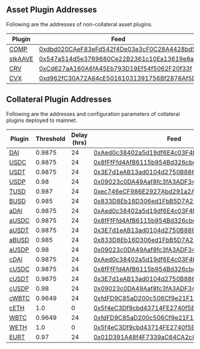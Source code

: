 ## Asset Plugin Addresses

Following are the addresses of non-collateral asset plugins.

| Plugin                                                                             | Feed                                                                                                                  | Underlying                                                                                                            |
| ---------------------------------------------------------------------------------- | --------------------------------------------------------------------------------------------------------------------- | --------------------------------------------------------------------------------------------------------------------- |
| [COMP](https://etherscan.io/address/0xd5cc2875Bbc53AFBcc41Bf04E7bA37F2894CBFa1)    | [0xdbd020CAeF83eFd542f4De03e3cF0C28A4428bd5](https://etherscan.io/address/0xdbd020CAeF83eFd542f4De03e3cF0C28A4428bd5) | [0xc00e94Cb662C3520282E6f5717214004A7f26888](https://etherscan.io/address/0xc00e94Cb662C3520282E6f5717214004A7f26888) |
| [stkAAVE](https://etherscan.io/address/0xC6e5CF6a9d215D2D3d4D433FABaeA44D5f396c43) | [0x547a514d5e3769680Ce22B2361c10Ea13619e8a9](https://etherscan.io/address/0x547a514d5e3769680Ce22B2361c10Ea13619e8a9) | [0x4da27a545c0c5B758a6BA100e3a049001de870f5](https://etherscan.io/address/0x4da27a545c0c5B758a6BA100e3a049001de870f5) |
| [CRV](https://etherscan.io/address/0x23f7757fCd688BA06313DeD03DeFA9CaCEF4e5e4)     | [0xCd627aA160A6fA45Eb793D19Ef54f5062F20f33f](https://etherscan.io/address/0xCd627aA160A6fA45Eb793D19Ef54f5062F20f33f) | [0xD533a949740bb3306d119CC777fa900bA034cd52](https://etherscan.io/address/0xD533a949740bb3306d119CC777fa900bA034cd52) |
| [CVX](https://etherscan.io/address/0x1be31Fa580bcAe6E58BA9545BdB26CeDa78F0094)     | [0xd962fC30A72A84cE50161031391756Bf2876Af5D](https://etherscan.io/address/0xd962fC30A72A84cE50161031391756Bf2876Af5D) | [0x4e3FBD56CD56c3e72c1403e103b45Db9da5B9D2B](https://etherscan.io/address/0x4e3FBD56CD56c3e72c1403e103b45Db9da5B9D2B) |

## Collateral Plugin Addresses

Following are the addresses and configuration parameters of collateral plugins deployed to mainnet.

| Plugin                                                                           | Threshold | Delay (hrs) | Feed                                                                                                                  | Underlying                                                                                                            |
| -------------------------------------------------------------------------------- | --------- | ----------- | --------------------------------------------------------------------------------------------------------------------- | --------------------------------------------------------------------------------------------------------------------- |
| [DAI](https://etherscan.io/address/0x77CFE9fe00D45DF94a18aB34Af451199aAab2b5e)   | 0.9875    | 24          | [0xAed0c38402a5d19df6E4c03F4E2DceD6e29c1ee9](https://etherscan.io/address/0xAed0c38402a5d19df6E4c03F4E2DceD6e29c1ee9) | [0x6B175474E89094C44Da98b954EedeAC495271d0F](https://etherscan.io/address/0x6B175474E89094C44Da98b954EedeAC495271d0F) |
| [USDC](https://etherscan.io/address/0x9837ce9825d52672ca02533b5a160212bf901963)  | 0.9875    | 24          | [0x8fFfFfd4AfB6115b954Bd326cbe7B4BA576818f6](https://etherscan.io/address/0x8fFfFfd4AfB6115b954Bd326cbe7B4BA576818f6) | [0xA0b86991c6218b36c1d19D4a2e9Eb0cE3606eB48](https://etherscan.io/address/0xA0b86991c6218b36c1d19D4a2e9Eb0cE3606eB48) |
| [USDT](https://etherscan.io/address/0x8960ae89C8fEe76515c1Fa5DAbc100996E143798)  | 0.9875    | 24          | [0x3E7d1eAB13ad0104d2750B8863b489D65364e32D](https://etherscan.io/address/0x3E7d1eAB13ad0104d2750B8863b489D65364e32D) | [0xdAC17F958D2ee523a2206206994597C13D831ec7](https://etherscan.io/address/0xdAC17F958D2ee523a2206206994597C13D831ec7) |
| [USDP](https://etherscan.io/address/0xFDC36294aF736122456687D14DE7d42598319b7C)  | 0.98      | 24          | [0x09023c0DA49Aaf8fc3fA3ADF34C6A7016D38D5e3](https://etherscan.io/address/0x09023c0DA49Aaf8fc3fA3ADF34C6A7016D38D5e3) | [0x8E870D67F660D95d5be530380D0eC0bd388289E1](https://etherscan.io/address/0x8E870D67F660D95d5be530380D0eC0bd388289E1) |
| [TUSD](https://etherscan.io/address/0x95171C5C8602F889fD052e978B4B2a8D56e357a5)  | 0.987     | 24          | [0xec746eCF986E2927Abd291a2A1716c940100f8Ba](https://etherscan.io/address/0xec746eCF986E2927Abd291a2A1716c940100f8Ba) | [0x0000000000085d4780B73119b644AE5ecd22b376](https://etherscan.io/address/0x0000000000085d4780B73119b644AE5ecd22b376) |
| [BUSD](https://etherscan.io/address/0x9f99F37Fe0b419b3661403DeceA09bC44F615D46)  | 0.985     | 24          | [0x833D8Eb16D306ed1FbB5D7A2E019e106B960965A](https://etherscan.io/address/0x833D8Eb16D306ed1FbB5D7A2E019e106B960965A) | [0x4Fabb145d64652a948d72533023f6E7A623C7C53](https://etherscan.io/address/0x4Fabb145d64652a948d72533023f6E7A623C7C53) |
| [aDAI](https://etherscan.io/address/0xF934c3dbD394E3D24DB539eF6c044a03090Cd702)  | 0.9875    | 24          | [0xAed0c38402a5d19df6E4c03F4E2DceD6e29c1ee9](https://etherscan.io/address/0xAed0c38402a5d19df6E4c03F4E2DceD6e29c1ee9) | [0xF6147b4B44aE6240F7955803B2fD5E15c77bD7ea](https://etherscan.io/address/0xF6147b4B44aE6240F7955803B2fD5E15c77bD7ea) |
| [aUSDC](https://etherscan.io/address/0xE5a1da41af2919A43daC3ea22C2Bdd230a3E19f5) | 0.9875    | 24          | [0x8fFfFfd4AfB6115b954Bd326cbe7B4BA576818f6](https://etherscan.io/address/0x8fFfFfd4AfB6115b954Bd326cbe7B4BA576818f6) | [0x8f471832C6d35F2a51606a60f482BCfae055D986](https://etherscan.io/address/0x8f471832C6d35F2a51606a60f482BCfae055D986) |
| [aUSDT](https://etherscan.io/address/0x7FDbE32980861CC63751a0aEa5a5b3Ecb5119ACD) | 0.9875    | 24          | [0x3E7d1eAB13ad0104d2750B8863b489D65364e32D](https://etherscan.io/address/0x3E7d1eAB13ad0104d2750B8863b489D65364e32D) | [0x21fe646D1Ed0733336F2D4d9b2FE67790a6099D9](https://etherscan.io/address/0x21fe646D1Ed0733336F2D4d9b2FE67790a6099D9) |
| [aBUSD](https://etherscan.io/address/0xCBD013Dc8387B69620EE3c44c665826852686f24) | 0.985     | 24          | [0x833D8Eb16D306ed1FbB5D7A2E019e106B960965A](https://etherscan.io/address/0x833D8Eb16D306ed1FbB5D7A2E019e106B960965A) | [0x83DAc0593BD7dE8fa7137D65Fb898B7b7FF6ede6](https://etherscan.io/address/0x83DAc0593BD7dE8fa7137D65Fb898B7b7FF6ede6) |
| [aUSDP](https://etherscan.io/address/0x1d51a359e113DBb71F3fE49108FF53990770b61c) | 0.98      | 24          | [0x09023c0DA49Aaf8fc3fA3ADF34C6A7016D38D5e3](https://etherscan.io/address/0x09023c0DA49Aaf8fc3fA3ADF34C6A7016D38D5e3) | [0x0Ab24b246f80da96e4f826684218BdaA7E61F2a5](https://etherscan.io/address/0x0Ab24b246f80da96e4f826684218BdaA7E61F2a5) |
| [cDAI](https://etherscan.io/address/0x2b28364A0E9c37BFb0685cB441f11D686F1a9b6c)  | 0.9875    | 24          | [0xAed0c38402a5d19df6E4c03F4E2DceD6e29c1ee9](https://etherscan.io/address/0xAed0c38402a5d19df6E4c03F4E2DceD6e29c1ee9) | [0x5d3a536E4D6DbD6114cc1Ead35777bAB948E3643](https://etherscan.io/address/0x5d3a536E4D6DbD6114cc1Ead35777bAB948E3643) |
| [cUSDC](https://etherscan.io/address/0x8a01936B12bcbEEC394ed497600eDe41D409a83F) | 0.9875    | 24          | [0x8fFfFfd4AfB6115b954Bd326cbe7B4BA576818f6](https://etherscan.io/address/0x8fFfFfd4AfB6115b954Bd326cbe7B4BA576818f6) | [0x39AA39c021dfbaE8faC545936693aC917d5E7563](https://etherscan.io/address/0x39AA39c021dfbaE8faC545936693aC917d5E7563) |
| [cUSDT](https://etherscan.io/address/0x69Bd37B82794d64DC0C8c9652a6151f8954fD378) | 0.9875    | 24          | [0x3E7d1eAB13ad0104d2750B8863b489D65364e32D](https://etherscan.io/address/0x3E7d1eAB13ad0104d2750B8863b489D65364e32D) | [0xf650C3d88D12dB855b8bf7D11Be6C55A4e07dCC9](https://etherscan.io/address/0xf650C3d88D12dB855b8bf7D11Be6C55A4e07dCC9) |
| [cUSDP](https://etherscan.io/address/0xe4c0Ba009782A8908A3821b4950d9d75ECdB2dA6) | 0.98      | 24          | [0x09023c0DA49Aaf8fc3fA3ADF34C6A7016D38D5e3](https://etherscan.io/address/0x09023c0DA49Aaf8fc3fA3ADF34C6A7016D38D5e3) | [0x041171993284df560249B57358F931D9eB7b925D](https://etherscan.io/address/0x041171993284df560249B57358F931D9eB7b925D) |
| [cWBTC](https://etherscan.io/address/0x03BCc97B6B0Bb7bc0D5497792F912A20bC64d162) | 0.9649    | 24          | [0xfdFD9C85aD200c506Cf9e21F1FD8dd01932FBB23](https://etherscan.io/address/0xfdFD9C85aD200c506Cf9e21F1FD8dd01932FBB23) | [0xccF4429DB6322D5C611ee964527D42E5d685DD6a](https://etherscan.io/address/0xccF4429DB6322D5C611ee964527D42E5d685DD6a) |
| [cETH](https://etherscan.io/address/0xdDB74ee1Ce4fa8185217E73fD0666703f58c424C)  | 1.0       | 0           | [0x5f4eC3Df9cbd43714FE2740f5E3616155c5b8419](https://etherscan.io/address/0x5f4eC3Df9cbd43714FE2740f5E3616155c5b8419) | [0x4Ddc2D193948926D02f9B1fE9e1daa0718270ED5](https://etherscan.io/address/0x4Ddc2D193948926D02f9B1fE9e1daa0718270ED5) |
| [WBTC](https://etherscan.io/address/0xA9C7aE7a71355E5D7A901fB5153D7339f7195A13)  | 0.9649    | 24          | [0xfdFD9C85aD200c506Cf9e21F1FD8dd01932FBB23](https://etherscan.io/address/0xfdFD9C85aD200c506Cf9e21F1FD8dd01932FBB23) | [0x2260FAC5E5542a773Aa44fBCfeDf7C193bc2C599](https://etherscan.io/address/0x2260FAC5E5542a773Aa44fBCfeDf7C193bc2C599) |
| [WETH](https://etherscan.io/address/0xB3522270B6d8a02AA6d789eA887B1D34af35A193)  | 1.0       | 0           | [0x5f4eC3Df9cbd43714FE2740f5E3616155c5b8419](https://etherscan.io/address/0x5f4eC3Df9cbd43714FE2740f5E3616155c5b8419) | [0xC02aaA39b223FE8D0A0e5C4F27eAD9083C756Cc2](https://etherscan.io/address/0xC02aaA39b223FE8D0A0e5C4F27eAD9083C756Cc2) |
| [EURT](https://etherscan.io/address/0xb4eB87250Ecd8f32BeA775dA6D164D92A398d05b)  | 0.97      | 24          | [0x01D391A48f4F7339aC64CA2c83a07C22F95F587a](https://etherscan.io/address/0x01D391A48f4F7339aC64CA2c83a07C22F95F587a) | [0xC581b735A1688071A1746c968e0798D642EDE491](https://etherscan.io/address/0xC581b735A1688071A1746c968e0798D642EDE491) |
